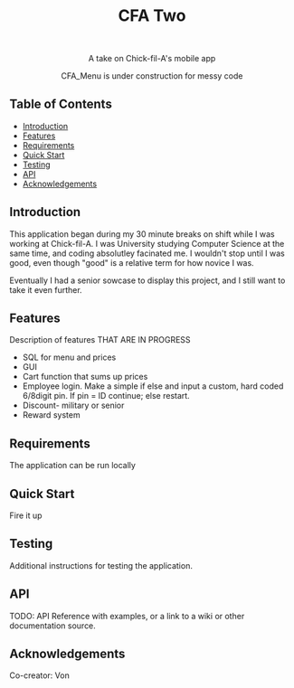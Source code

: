 <h1 align="center"> CFA Two </h1> <br>

<p align="center">
  A take on Chick-fil-A's mobile app

<p align="center"> 
  CFA_Menu is under construction for messy code
</p>

## Table of Contents

- [Introduction](#introduction)
- [Features](#features)
- [Requirements](#requirements)
- [Quick Start](#quick-start)
- [Testing](#testing)
- [API](#requirements)
- [Acknowledgements](#acknowledgements)

## Introduction

This application began during my 30 minute breaks on shift while I was working at Chick-fil-A. I was University studying Computer Science at the same time, and coding absolutley facinated me. I wouldn't stop until I was good, even though "good" is a relative term for how novice I was.

Eventually I had a senior sowcase to display this project, and I still want to take it even further.


## Features
Description of features THAT ARE IN PROGRESS

* SQL for menu and prices
* GUI
* Cart function that sums up prices
* Employee login. Make a simple if else and input a custom, hard coded 6/8digit pin. If pin = ID continue; else restart.
* Discount- military or senior
* Reward system


## Requirements
The application can be run locally

## Quick Start
Fire it up

## Testing
Additional instructions for testing the application.

## API
TODO: API Reference with examples, or a link to a wiki or other documentation source.

## Acknowledgements
Co-creator: Von